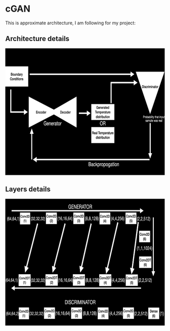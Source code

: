 # cGAN

This is approximate architecture, I am following for my project:
## Architecture details
<img src="architecture/model.png" width="700" height="400"/>

## Layers details
<img src="architecture/layers.png" width="700" height="400"/>
